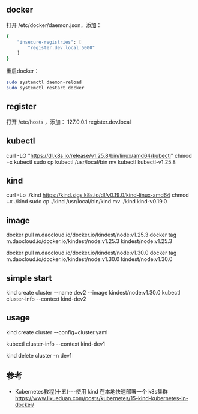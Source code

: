 
## docker
打开 /etc/docker/daemon.json，添加：
```bash
{
    "insecure-registries": [
        "register.dev.local:5000"
    ]
}
```
重启docker：
```bash
sudo systemctl daemon-reload
sudo systemctl restart docker
```

## register
打开 /etc/hosts ，添加：
127.0.0.1 register.dev.local




## kubectl
curl -LO "https://dl.k8s.io/release/v1.25.8/bin/linux/amd64/kubectl"
chmod +x kubectl
sudo cp kubectl /usr/local/bin
mv kubectl kubectl-v1.25.8

## kind

curl -Lo ./kind https://kind.sigs.k8s.io/dl/v0.19.0/kind-linux-amd64
chmod +x ./kind
sudo cp ./kind /usr/local/bin/kind
mv ./kind kind-v0.19.0

## image 
docker pull m.daocloud.io/docker.io/kindest/node:v1.25.3
docker tag m.daocloud.io/docker.io/kindest/node:v1.25.3 kindest/node:v1.25.3

docker pull m.daocloud.io/docker.io/kindest/node:v1.30.0
docker tag m.daocloud.io/docker.io/kindest/node:v1.30.0 kindest/node:v1.30.0

## simple start
kind create cluster --name dev2 --image kindest/node:v1.30.0
kubectl cluster-info --context kind-dev2

## usage
kind create cluster --config=cluster.yaml

kubectl cluster-info --context kind-dev1

kind delete cluster -n dev1


## 参考
- Kubernetes教程(十五)---使用 kind 在本地快速部署一个 k8s集群
    https://www.lixueduan.com/posts/kubernetes/15-kind-kubernetes-in-docker/

